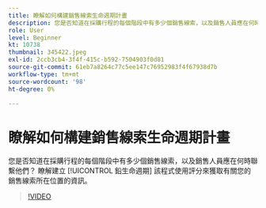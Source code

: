 ```yaml
---
title: 瞭解如何構建銷售線索生命週期計畫
description: 您是否知道在採購行程的每個階段中有多少個銷售線索，以及銷售人員應在何時聯繫他們？ 瞭解建立 [!UICONTROL 鉛生命週期] 該程式使用評分來獲取有關您的銷售線索所在位置的資訊。
role: User
level: Beginner
kt: 10738
thumbnail: 345422.jpeg
exl-id: 2ccb3cb4-3f4f-415c-b592-7504903f0d81
source-git-commit: 61eb7a8264c77c5ee147c76952983f4f67938d7b
workflow-type: tm+mt
source-wordcount: '98'
ht-degree: 0%

---
```


# 瞭解如何構建銷售線索生命週期計畫

您是否知道在採購行程的每個階段中有多少個銷售線索，以及銷售人員應在何時聯繫他們？ 瞭解建立 [!UICONTROL 鉛生命週期] 該程式使用評分來獲取有關您的銷售線索所在位置的資訊。

>[!VIDEO](https://video.tv.adobe.com/v/345422/?quality=12&learn=on)
